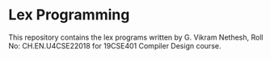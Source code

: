 # Lex Programming
This repository contains the lex programs written by G. Vikram Nethesh, Roll No: CH.EN.U4CSE22018 for 19CSE401 Compiler Design course.
